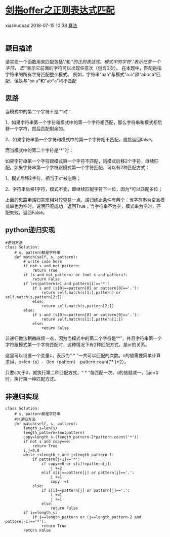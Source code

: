 <div class="blog-article">
    <h1><a href="p.html?p=算法/剑指offer之正则表达式匹配" class="title">剑指offer之正则表达式匹配</a></h1>
    <span class="author">xiashuobad</span>
    <span class="time">2018-07-15 10:38</span>
    <span><a href="tags.html?t=算法" class="tag">算法</a></span>
    </div>
<br/>

## 题目描述 ##
请实现一个函数用来匹配包括'.'和'*'的正则表达式。模式中的字符'.'表示任意一个字符，
而'*'表示它前面的字符可以出现任意次（包含0次）。 在本题中，匹配是指字符串的所有字符匹配整个模式。
例如，字符串"aaa"与模式"a.a"和"ab*ac*a"匹配，但是与"aa.a"和"ab*a"均不匹配
## 思路 ##
当模式中的第二个字符不是'*'时：

1、如果字符串第一个字符和模式中的第一个字符相匹配，那么字符串和模式都后移一个字符，然后匹配剩余的。

2、如果字符串第一个字符和模式中的第一个字符相不匹配，直接返回false。

而当模式中的第二个字符是“*”时：

如果字符串第一个字符跟模式第一个字符不匹配，则模式后移2个字符，继续匹配。如果字符串第一个字符跟模式第一个字符匹配，可以有2种匹配方式：

1、模式后移2字符，相当于x*被忽略；

2、字符串后移1字符，模式不变，即继续匹配字符下一位，因为*可以匹配多位；

上面的思路用递归实现相对较容易一点，递归终止条件有两个：当字符串为空且模式串也为空时，说明匹配成功，返回True；当字符串不为空，模式串为空时，匹配失败，返回False。

## python递归实现 ##
	#递归方法
	class Solution:
	    # s, pattern都是字符串
	    def match(self, s, pattern):
	        # write code here
	        if not s and not pattern:
	            return True
	        if (s and not pattern) or (not s and pattern):
	            return False
	        if len(pattern)>1 and pattern[1]=='*':
	            if s and (s[0]==pattern[0] or pattern[0]=='.'):
	                return self.match(s[1:],pattern) or self.match(s,pattern[2:])
	            else:
	                return self.match(s,pattern[2:])
	        else:
	            if s and (s[0]==pattern[0] or pattern[0]=='.'):
	                return self.match(s[1:],pattern[1:])
	            else:
	                return False
非递归做法稍微麻烦一点，因为当模式中的第二个字符是“*”，并且字符串第一个字符跟模式第一个字符匹配时，这种情况下有2种匹配方式，是or的关系。

这里可以设置一个变量c，表示为“ * ”一共可以匹配的次数。c的值需要简单计算求得，c=len（s）-（len（pattern）-pattern.count('*')*2）。

只要c大于0，就执行第二种匹配方式，“ * ”每匹配一次，c的值就减一，当c=0时，执行第一种匹配方式。
## 非递归实现 ##
	class Solution:
	    # s, pattern都是字符串
	    #非递归方法
	    def match(self, s, pattern):
	        length_s=len(s)
	        length_pattern=len(pattern)
	        copy=length_s-(length_pattern-2*pattern.count('*'))
	        if not s and copy==0:
	            return True
	        i,j=0,0
	        while i<length_s and j<length_pattern-1:
	            if pattern[j+1]=='*':
	                if copy==0 or s[i]!=pattern[j]:
	                    j +=2
	                elif s[i]==pattern[j] or pattern[j]=='.':
	                    i +=1
	                    copy -=1
	            else:
	                if s[i]==pattern[j] or pattern[j]=='.':
	                    i +=1
	                    j +=1
	                else:
	                    return False
	        if i==length_s:
	            if j==length_pattern or (j==length_pattern-2 and pattern[-1]=='*'):
	                return True
	        return False